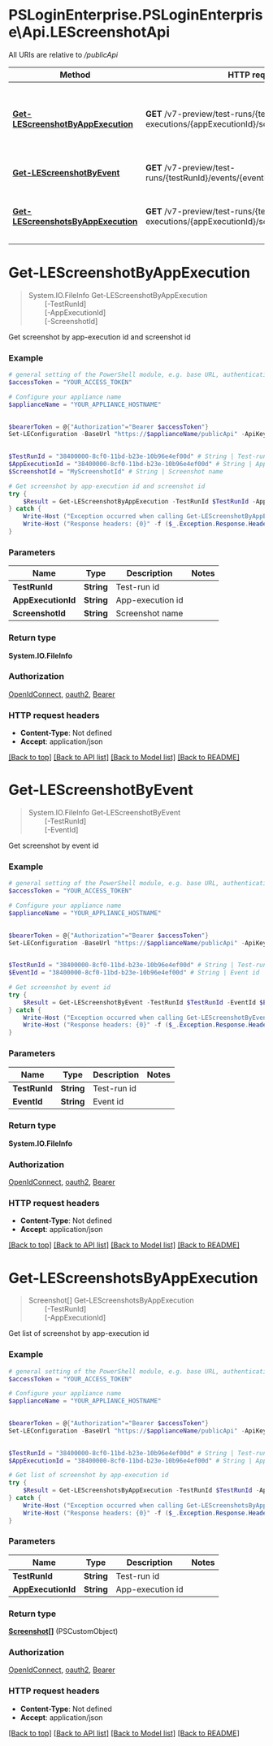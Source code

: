 # PSLoginEnterprise.PSLoginEnterprise\Api.LEScreenshotApi

All URIs are relative to */publicApi*

Method | HTTP request | Description
------------- | ------------- | -------------
[**Get-LEScreenshotByAppExecution**](LEScreenshotApi.md#Get-LEScreenshotByAppExecution) | **GET** /v7-preview/test-runs/{testRunId}/app-executions/{appExecutionId}/screenshots/{screenshotId} | Get screenshot by app-execution id and screenshot id
[**Get-LEScreenshotByEvent**](LEScreenshotApi.md#Get-LEScreenshotByEvent) | **GET** /v7-preview/test-runs/{testRunId}/events/{eventId}/screenshots | Get screenshot by event id
[**Get-LEScreenshotsByAppExecution**](LEScreenshotApi.md#Get-LEScreenshotsByAppExecution) | **GET** /v7-preview/test-runs/{testRunId}/app-executions/{appExecutionId}/screenshots | Get list of screenshot by app-execution id


<a id="Get-LEScreenshotByAppExecution"></a>
# **Get-LEScreenshotByAppExecution**
> System.IO.FileInfo Get-LEScreenshotByAppExecution<br>
> &nbsp;&nbsp;&nbsp;&nbsp;&nbsp;&nbsp;&nbsp;&nbsp;[-TestRunId] <String><br>
> &nbsp;&nbsp;&nbsp;&nbsp;&nbsp;&nbsp;&nbsp;&nbsp;[-AppExecutionId] <String><br>
> &nbsp;&nbsp;&nbsp;&nbsp;&nbsp;&nbsp;&nbsp;&nbsp;[-ScreenshotId] <String><br>

Get screenshot by app-execution id and screenshot id

### Example
```powershell
# general setting of the PowerShell module, e.g. base URL, authentication, etc
$accessToken = "YOUR_ACCESS_TOKEN"

# Configure your appliance name
$applianceName = "YOUR_APPLIANCE_HOSTNAME"

 
$bearerToken = @{"Authorization"="Bearer $accessToken"}
Set-LEConfiguration -BaseUrl "https://$applianceName/publicApi" -ApiKey $bearerToken
 

$TestRunId = "38400000-8cf0-11bd-b23e-10b96e4ef00d" # String | Test-run id
$AppExecutionId = "38400000-8cf0-11bd-b23e-10b96e4ef00d" # String | App-execution id
$ScreenshotId = "MyScreenshotId" # String | Screenshot name

# Get screenshot by app-execution id and screenshot id
try {
    $Result = Get-LEScreenshotByAppExecution -TestRunId $TestRunId -AppExecutionId $AppExecutionId -ScreenshotId $ScreenshotId
} catch {
    Write-Host ("Exception occurred when calling Get-LEScreenshotByAppExecution: {0}" -f ($_.ErrorDetails | ConvertFrom-Json))
    Write-Host ("Response headers: {0}" -f ($_.Exception.Response.Headers | ConvertTo-Json))
}
```

### Parameters

Name | Type | Description  | Notes
------------- | ------------- | ------------- | -------------
 **TestRunId** | **String**| Test-run id | 
 **AppExecutionId** | **String**| App-execution id | 
 **ScreenshotId** | **String**| Screenshot name | 

### Return type

**System.IO.FileInfo**

### Authorization

[OpenIdConnect](../README.md#OpenIdConnect), [oauth2](../README.md#oauth2), [Bearer](../README.md#Bearer)

### HTTP request headers

 - **Content-Type**: Not defined
 - **Accept**: application/json

[[Back to top]](#) [[Back to API list]](../README.md#documentation-for-api-endpoints) [[Back to Model list]](../README.md#documentation-for-models) [[Back to README]](../README.md)

<a id="Get-LEScreenshotByEvent"></a>
# **Get-LEScreenshotByEvent**
> System.IO.FileInfo Get-LEScreenshotByEvent<br>
> &nbsp;&nbsp;&nbsp;&nbsp;&nbsp;&nbsp;&nbsp;&nbsp;[-TestRunId] <String><br>
> &nbsp;&nbsp;&nbsp;&nbsp;&nbsp;&nbsp;&nbsp;&nbsp;[-EventId] <String><br>

Get screenshot by event id

### Example
```powershell
# general setting of the PowerShell module, e.g. base URL, authentication, etc
$accessToken = "YOUR_ACCESS_TOKEN"

# Configure your appliance name
$applianceName = "YOUR_APPLIANCE_HOSTNAME"

 
$bearerToken = @{"Authorization"="Bearer $accessToken"}
Set-LEConfiguration -BaseUrl "https://$applianceName/publicApi" -ApiKey $bearerToken
 

$TestRunId = "38400000-8cf0-11bd-b23e-10b96e4ef00d" # String | Test-run id
$EventId = "38400000-8cf0-11bd-b23e-10b96e4ef00d" # String | Event id

# Get screenshot by event id
try {
    $Result = Get-LEScreenshotByEvent -TestRunId $TestRunId -EventId $EventId
} catch {
    Write-Host ("Exception occurred when calling Get-LEScreenshotByEvent: {0}" -f ($_.ErrorDetails | ConvertFrom-Json))
    Write-Host ("Response headers: {0}" -f ($_.Exception.Response.Headers | ConvertTo-Json))
}
```

### Parameters

Name | Type | Description  | Notes
------------- | ------------- | ------------- | -------------
 **TestRunId** | **String**| Test-run id | 
 **EventId** | **String**| Event id | 

### Return type

**System.IO.FileInfo**

### Authorization

[OpenIdConnect](../README.md#OpenIdConnect), [oauth2](../README.md#oauth2), [Bearer](../README.md#Bearer)

### HTTP request headers

 - **Content-Type**: Not defined
 - **Accept**: application/json

[[Back to top]](#) [[Back to API list]](../README.md#documentation-for-api-endpoints) [[Back to Model list]](../README.md#documentation-for-models) [[Back to README]](../README.md)

<a id="Get-LEScreenshotsByAppExecution"></a>
# **Get-LEScreenshotsByAppExecution**
> Screenshot[] Get-LEScreenshotsByAppExecution<br>
> &nbsp;&nbsp;&nbsp;&nbsp;&nbsp;&nbsp;&nbsp;&nbsp;[-TestRunId] <String><br>
> &nbsp;&nbsp;&nbsp;&nbsp;&nbsp;&nbsp;&nbsp;&nbsp;[-AppExecutionId] <String><br>

Get list of screenshot by app-execution id

### Example
```powershell
# general setting of the PowerShell module, e.g. base URL, authentication, etc
$accessToken = "YOUR_ACCESS_TOKEN"

# Configure your appliance name
$applianceName = "YOUR_APPLIANCE_HOSTNAME"

 
$bearerToken = @{"Authorization"="Bearer $accessToken"}
Set-LEConfiguration -BaseUrl "https://$applianceName/publicApi" -ApiKey $bearerToken
 

$TestRunId = "38400000-8cf0-11bd-b23e-10b96e4ef00d" # String | Test-run id
$AppExecutionId = "38400000-8cf0-11bd-b23e-10b96e4ef00d" # String | App-execution id

# Get list of screenshot by app-execution id
try {
    $Result = Get-LEScreenshotsByAppExecution -TestRunId $TestRunId -AppExecutionId $AppExecutionId
} catch {
    Write-Host ("Exception occurred when calling Get-LEScreenshotsByAppExecution: {0}" -f ($_.ErrorDetails | ConvertFrom-Json))
    Write-Host ("Response headers: {0}" -f ($_.Exception.Response.Headers | ConvertTo-Json))
}
```

### Parameters

Name | Type | Description  | Notes
------------- | ------------- | ------------- | -------------
 **TestRunId** | **String**| Test-run id | 
 **AppExecutionId** | **String**| App-execution id | 

### Return type

[**Screenshot[]**](Screenshot.md) (PSCustomObject)

### Authorization

[OpenIdConnect](../README.md#OpenIdConnect), [oauth2](../README.md#oauth2), [Bearer](../README.md#Bearer)

### HTTP request headers

 - **Content-Type**: Not defined
 - **Accept**: application/json

[[Back to top]](#) [[Back to API list]](../README.md#documentation-for-api-endpoints) [[Back to Model list]](../README.md#documentation-for-models) [[Back to README]](../README.md)

